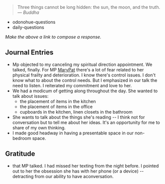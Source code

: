 > Three things cannot be long hidden: the sun, the moon, and the truth.
> — <cite>Buddha</cite>
- odonohue-questions
- daily-questions

*Make the above a link to compose a response.*
## Journal Entries
-  Mp objected to my canceling my spiritual direction appointment.  We talked, finally. For MP [MaryPat](MaryPat.md) there's a lot of fear related to her physical frailty and deterioration. I know there's control issues. I don't know what to about the control needs. But I emphasized in our talk the need to listen. I reiterated my commitment and love to her. 
- We had a modicum of getting along throughout the day. She wanted to talk about issues: 
	- the placement of items in the kitchen
	- the placement of items in the office
	- cupboards in the kitchen, linen closets in the bathroom
- She wants to talk about the things she's reading -- I think not for conversation but to tell me about her ideas. It's an opportunity for me to share of my own thinking.
- I made good headway in having a presentable space in our non-bedroom space.

## Gratitude
- that MP talked. I had missed her texting from the night before. I pointed out to her the obsession she has with her phone (or a device) -- detracting from our ability to have  aconversation.


